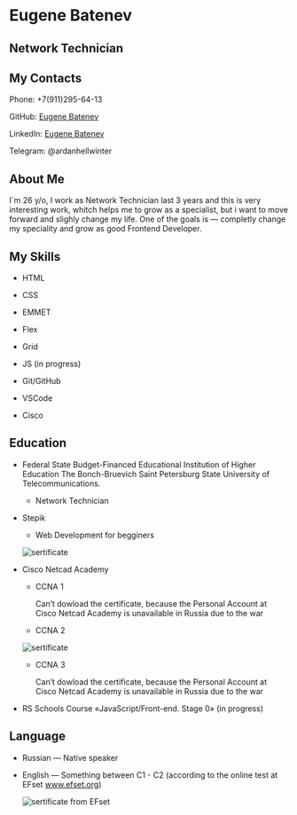 # Eugene Batenev
Network Technician
---
## My Contacts
Phone: +7(911)295-64-13

GitHub: [Eugene Batenev](https://github.com/EugeneBatenev)

LinkedIn: [Eugene Batenev](https://www.linkedin.com/in/eugene-batenev-977126236/)

Telegram: @ardanhellwinter

About Me
---
I`m 26 y/o, I work as Network Technician last 3 years and this is very interesting work, whitch helps me to grow as a specialist,
but i want to move forward and slighly change my life. One of the goals is — completly change my speciality and grow as good Frontend Developer.

My Skills
---
* HTML

* CSS

* EMMET

* Flex

* Grid

* JS (in progress)

* Git/GitHub

* VSCode

* Cisco



Education
---
* Federal State Budget-Financed Educational Institution of Higher Education The Bonch-Bruevich Saint Petersburg State University of Telecommunications.
    * Network Technician
* Stepik
    * Web Development for begginers 


    ![sertificate](https://user-images.githubusercontent.com/73171575/172600098-9bfe3130-3cca-417f-af79-2b1e2ae073f1.png)
   
* Cisco Netcad Academy
    * CCNA 1
    
      Сan’t dowload the certificate, because the Personal Account at Cisco Netcad Academy is unavailable in Russia due to the war
      
    * CCNA 2 
   
    ![sertificate](https://user-images.githubusercontent.com/73171575/172601473-ae87b74c-fdf5-46bb-99af-f9f8d5a60424.png)
    
    * CCNA 3 
      
      Сan’t dowload the certificate, because the Personal Account at Cisco Netcad Academy is unavailable in Russia due to the war
     
* RS Schools Course «JavaScript/Front-end. Stage 0» (in progress)

Language
---
* Russian — Native speaker
* English — Something between C1 - C2 (according to the online test at EFset www.efset.org)

    ![sertificate from EFset](https://user-images.githubusercontent.com/73171575/172602986-861fdf0a-f8bd-4f91-ae38-c73ab483671f.jpg)

